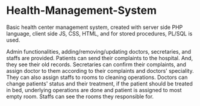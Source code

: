# Health-Management-System
Basic health center management system, created with server side PHP language, client side JS, CSS, HTML, and for stored procedures, PL/SQL is used.

Admin functionalities, adding/removing/updating doctors, secretaries, and staffs are provided.
Patients can send their complaints to the hospital. And, they see their old records.
Secretaries can confirm their complaints, and assign doctor to them according to their complaints and doctors' speciality. They can also assign staffs to rooms to cleaning operations.
Doctors can change patients' status and their treatment, if the patient should be treated in bed, underlying operations are done and patient is assigned to most empty room.
Staffs can see the rooms they responsible for.


